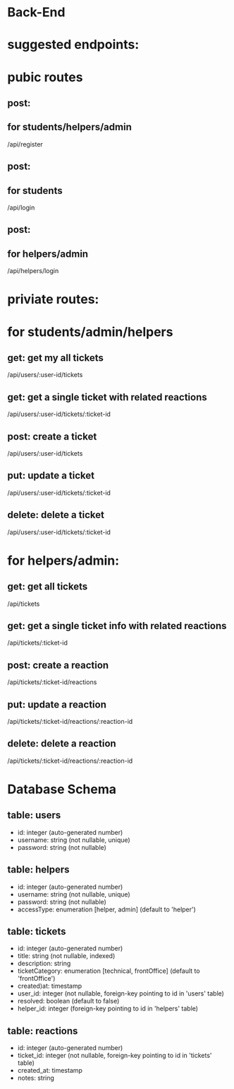 # Back-End

# suggested endpoints:

# pubic routes

## post:

## for students/helpers/admin

/api/register

## post:

## for students

/api/login

## post:

## for helpers/admin

/api/helpers/login

# priviate routes:

# for students/admin/helpers

## get: get my all tickets

/api/users/:user-id/tickets

## get: get a single ticket with related reactions

/api/users/:user-id/tickets/:ticket-id

## post: create a ticket

/api/users/:user-id/tickets

## put: update a ticket

/api/users/:user-id/tickets/:ticket-id

## delete: delete a ticket

/api/users/:user-id/tickets/:ticket-id

# for helpers/admin:

## get: get all tickets

/api/tickets

## get: get a single ticket info with related reactions

/api/tickets/:ticket-id

## post: create a reaction

/api/tickets/:ticket-id/reactions

## put: update a reaction

/api/tickets/:ticket-id/reactions/:reaction-id

## delete: delete a reaction

/api/tickets/:ticket-id/reactions/:reaction-id

# Database Schema

## table: **users**
- id: integer (auto-generated number)
- username: string (not nullable, unique)
- password: string (not nullable)

## table: **helpers**
- id: integer (auto-generated number)
- username: string (not nullable, unique)
- password: string (not nullable)
- accessType: enumeration [helper, admin] (default to 'helper')

## table: **tickets**
- id: integer (auto-generated number)
- title: string (not nullable, indexed)
- description: string
- ticketCategory: enumeration [technical, frontOffice] (default to 'frontOffice')
- created)at: timestamp
- user_id: integer (not nullable, foreign-key pointing to id in 'users' table)
- resolved: boolean (default to false)
- helper_id: integer (foreign-key pointing to id in 'helpers' table)

## table: **reactions**
- id: integer (auto-generated number)
- ticket_id: integer (not nullable, foreign-key pointing to id in 'tickets' table)
- created_at: timestamp
- notes: string